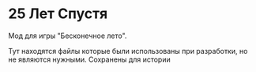 # 25 Лет Спустя
Мод для игры "Бесконечное лето".

Тут находятся файлы которые были использованы при разработки, но не являются нужными. 
Сохранены для истории